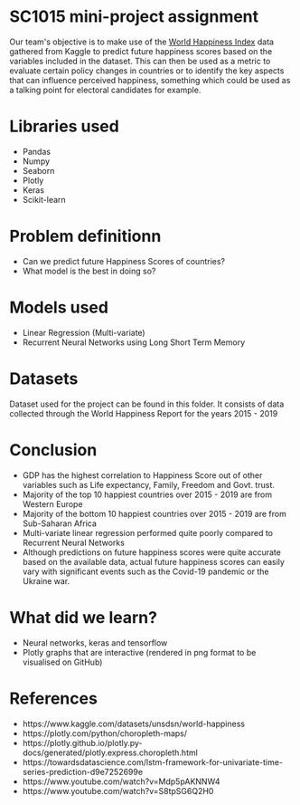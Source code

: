 # SC1015 mini-project assignment
Our team's objective is to make use of the <a href="https://www.kaggle.com/datasets/unsdsn/world-happiness">World Happiness Index</a> data gathered from Kaggle to predict future happiness scores based on the variables included in the dataset. This can then be used as a metric to evaluate certain policy changes in countries or to identify the key aspects that can influence perceived happiness, something which could be used as a talking point for electoral candidates for example.

# Libraries used
<ul>
  <li>Pandas
  <li>Numpy
  <li>Seaborn
  <li>Plotly
  <li>Keras
  <li>Scikit-learn
</ul>

# Problem definitionn
<ul>
  <li>Can we predict future Happiness Scores of countries?
  <li>What model is the best in doing so?
</ul>

# Models used
<ul>
  <li>Linear Regression (Multi-variate)
  <li>Recurrent Neural Networks using Long Short Term Memory
</ul>

# Datasets
Dataset used for the project can be found in this folder. It consists of data collected through the World Happiness Report for the years 2015 - 2019

# Conclusion
<ul>
  <li>GDP has the highest correlation to Happiness Score out of other variables such as Life expectancy, Family, Freedom and Govt. trust.
  <li>Majority of the top 10 happiest countries over 2015 - 2019 are from Western Europe
  <li>Majority of the bottom 10 happiest countries over 2015 - 2019 are from Sub-Saharan Africa
  <li>Multi-variate linear regression performed quite poorly compared to Recurrent Neural Networks
  <li>Although predictions on future happiness scores were quite accurate based on the available data, actual future happiness scores can easily vary with significant events such as the Covid-19 pandemic or the Ukraine war.
</ul>

# What did we learn?
<ul>
  <li>Neural networks, keras and tensorflow
  <li>Plotly graphs that are interactive (rendered in png format to be visualised on GitHub)
</ul>

# References
<ul>
  <li>https://www.kaggle.com/datasets/unsdsn/world-happiness
  <li>https://plotly.com/python/choropleth-maps/
  <li>https://plotly.github.io/plotly.py-docs/generated/plotly.express.choropleth.html
  <li>https://towardsdatascience.com/lstm-framework-for-univariate-time-series-prediction-d9e7252699e
  <li>https://www.youtube.com/watch?v=Mdp5pAKNNW4
  <li>https://www.youtube.com/watch?v=S8tpSG6Q2H0
</ul>
